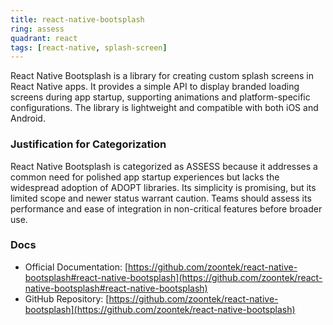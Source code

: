 ```yaml
---
title: react-native-bootsplash
ring: assess
quadrant: react
tags: [react-native, splash-screen]
---
```

React Native Bootsplash is a library for creating custom splash screens in React Native apps. It provides a simple API to display branded loading screens during app startup, supporting animations and platform-specific configurations. The library is lightweight and compatible with both iOS and Android.

### Justification for Categorization 
React Native Bootsplash is categorized as ASSESS because it addresses a common need for polished app startup experiences but lacks the widespread adoption of ADOPT libraries. Its simplicity is promising, but its limited scope and newer status warrant caution. Teams should assess its performance and ease of integration in non-critical features before broader use.

### Docs 
- Official Documentation: [https://github.com/zoontek/react-native-bootsplash#react-native-bootsplash](https://github.com/zoontek/react-native-bootsplash#react-native-bootsplash)  
- GitHub Repository: [https://github.com/zoontek/react-native-bootsplash](https://github.com/zoontek/react-native-bootsplash)
